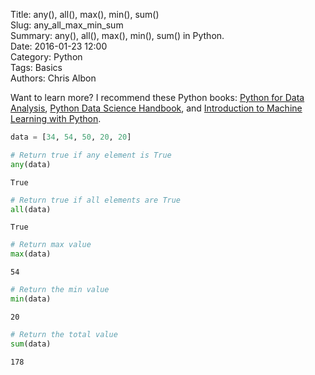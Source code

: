 Title: any(), all(), max(), min(), sum()  
Slug: any_all_max_min_sum  
Summary: any(), all(), max(), min(), sum() in Python.    
Date: 2016-01-23 12:00  
Category: Python  
Tags: Basics    
Authors: Chris Albon  

Want to learn more? I recommend these Python books: [Python for Data Analysis](http://amzn.to/2ljV9wY), [Python Data Science Handbook](http://amzn.to/2m0mgMB), and [Introduction to Machine Learning with Python](http://amzn.to/2mjYiwK).

```python
data = [34, 54, 50, 20, 20]
```


```python
# Return true if any element is True
any(data)
```




    True




```python
# Return true if all elements are True
all(data)
```




    True




```python
# Return max value
max(data)
```




    54




```python
# Return the min value
min(data)
```




    20




```python
# Return the total value
sum(data)
```




    178
